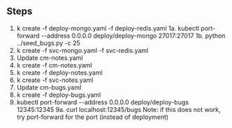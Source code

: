## Steps
1. k create -f deploy-mongo.yaml -f deploy-redis.yaml
1a. kubectl port-forward --address 0.0.0.0 deploy/deploy-mongo 27017:27017
1b. python ../seed_bugs.py -c 25
2. k create -f svc-mongo.yaml -f svc-redis.yaml
3. Update cm-notes.yaml
4. k create -f cm-notes.yaml
5. k create -f deploy-notes.yaml
6. k create -f svc-notes.yaml
7. Update cm-bugs.yaml
8. k create -f deploy-bugs.yaml
9. kubectl port-forward --address 0.0.0.0 deploy/deploy-bugs 12345:12345
9a. curl localhost:12345/bugs
Note: if this does not work, try port-forward for the port (instead of deployment)
